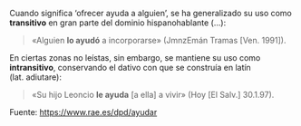 Cuando significa ‘ofrecer ayuda a alguien’, se ha generalizado su uso como **transitivo** en gran parte del dominio hispanohablante (...):
> «Alguien **lo ayudó** a incorporarse» (JmnzEmán Tramas [Ven. 1991]).



En ciertas zonas no leístas, sin embargo, se mantiene su uso como **intransitivo**, conservando el dativo con que se construía en latín (lat. adiutare):
> «Su hijo Leoncio **le ayuda** [a ella] a vivir» (Hoy [El Salv.] 30.1.97).



Fuente: <https://www.rae.es/dpd/ayudar>
